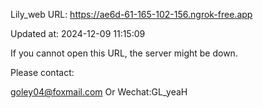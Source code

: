Lily_web URL: https://ae6d-61-165-102-156.ngrok-free.app

Updated at: 2024-12-09 11:15:09

If you cannot open this URL, the server might be down.

Please contact: 

goley04@foxmail.com Or Wechat:GL_yeaH
